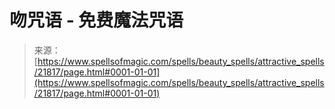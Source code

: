 <!--yml

类别：未分类

日期：2024-06-12 19:05:39

-->

# 吻咒语 - 免费魔法咒语

> 来源：[https://www.spellsofmagic.com/spells/beauty_spells/attractive_spells/21817/page.html#0001-01-01](https://www.spellsofmagic.com/spells/beauty_spells/attractive_spells/21817/page.html#0001-01-01)
